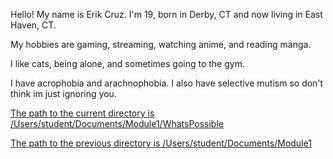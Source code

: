 Hello! My name is Erik Cruz. I'm 19, born in Derby, CT and now living in East Haven, CT.

My hobbies are gaming, streaming, watching anime, and reading manga.

I like cats, being alone, and sometimes going to the gym.

I have acrophobia and arachnophobia. I also have selective mutism so don't think im just ignoring you.

<ins>The path to the current directory is /Users/student/Documents/Module1/WhatsPossible<ins>

<ins>The path to the previous directory is /Users/student/Documents/Module1<ins>
